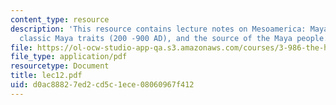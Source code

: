 ```yaml
---
content_type: resource
description: 'This resource contains lecture notes on Mesoamerica: Maya civilization,
  classic Maya traits (200 -900 AD), and the source of the Maya people.'
file: https://ol-ocw-studio-app-qa.s3.amazonaws.com/courses/3-986-the-human-past-introduction-to-archaeology-fall-2006/d0ac88827ed2cd5c1ece08060967f412_lec12.pdf
file_type: application/pdf
resourcetype: Document
title: lec12.pdf
uid: d0ac8882-7ed2-cd5c-1ece-08060967f412
---
```

